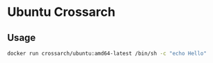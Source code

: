 # Ubuntu Crossarch

## Usage

```bash
docker run crossarch/ubuntu:amd64-latest /bin/sh -c "echo Hello"
```
